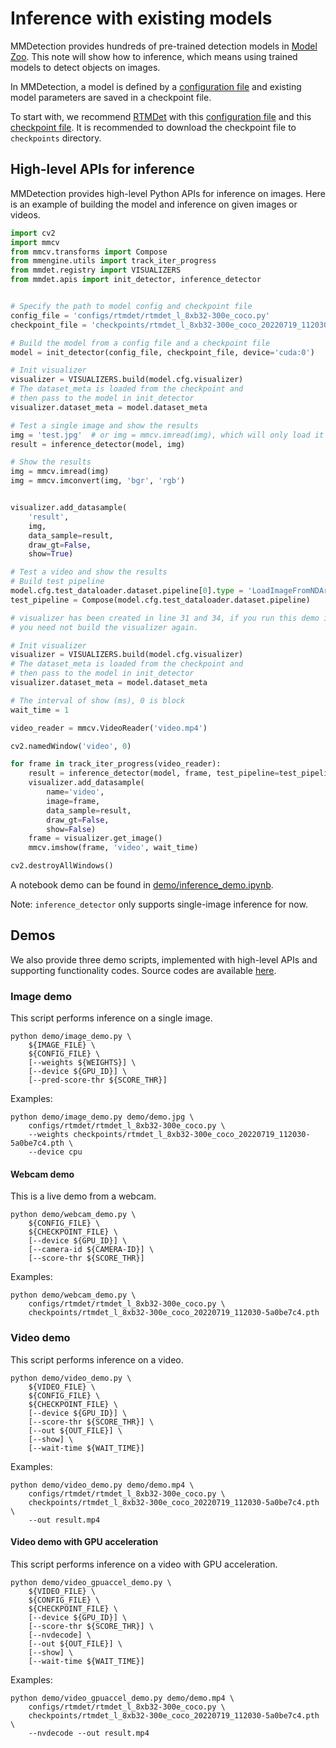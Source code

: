 # Inference with existing models

MMDetection provides hundreds of pre-trained detection models in [Model Zoo](https://mmdetection.readthedocs.io/en/latest/model_zoo.html).
This note will show how to inference, which means using trained models to detect objects on images.

In MMDetection, a model is defined by a [configuration file](https://mmdetection.readthedocs.io/en/latest/user_guides/config.html) and existing model parameters are saved in a checkpoint file.

To start with, we recommend [RTMDet](https://github.com/open-mmlab/mmdetection/tree/main/configs/rtmdet) with this [configuration file](https://github.com/open-mmlab/mmdetection/blob/main/configs/rtmdet/rtmdet_l_8xb32-300e_coco.py) and this [checkpoint file](https://download.openmmlab.com/mmdetection/v3.0/rtmdet/rtmdet_l_8xb32-300e_coco/rtmdet_l_8xb32-300e_coco_20220719_112030-5a0be7c4.pth). It is recommended to download the checkpoint file to `checkpoints` directory.

## High-level APIs for inference

MMDetection provides high-level Python APIs for inference on images. Here is an example of building the model and inference on given images or videos.

```python
import cv2
import mmcv
from mmcv.transforms import Compose
from mmengine.utils import track_iter_progress
from mmdet.registry import VISUALIZERS
from mmdet.apis import init_detector, inference_detector


# Specify the path to model config and checkpoint file
config_file = 'configs/rtmdet/rtmdet_l_8xb32-300e_coco.py'
checkpoint_file = 'checkpoints/rtmdet_l_8xb32-300e_coco_20220719_112030-5a0be7c4.pth'

# Build the model from a config file and a checkpoint file
model = init_detector(config_file, checkpoint_file, device='cuda:0')

# Init visualizer
visualizer = VISUALIZERS.build(model.cfg.visualizer)
# The dataset_meta is loaded from the checkpoint and
# then pass to the model in init_detector
visualizer.dataset_meta = model.dataset_meta

# Test a single image and show the results
img = 'test.jpg'  # or img = mmcv.imread(img), which will only load it once
result = inference_detector(model, img)

# Show the results
img = mmcv.imread(img)
img = mmcv.imconvert(img, 'bgr', 'rgb')


visualizer.add_datasample(
    'result',
    img,
    data_sample=result,
    draw_gt=False,
    show=True)

# Test a video and show the results
# Build test pipeline
model.cfg.test_dataloader.dataset.pipeline[0].type = 'LoadImageFromNDArray'
test_pipeline = Compose(model.cfg.test_dataloader.dataset.pipeline)

# visualizer has been created in line 31 and 34, if you run this demo in one notebook,
# you need not build the visualizer again.

# Init visualizer
visualizer = VISUALIZERS.build(model.cfg.visualizer)
# The dataset_meta is loaded from the checkpoint and
# then pass to the model in init_detector
visualizer.dataset_meta = model.dataset_meta

# The interval of show (ms), 0 is block
wait_time = 1

video_reader = mmcv.VideoReader('video.mp4')

cv2.namedWindow('video', 0)

for frame in track_iter_progress(video_reader):
    result = inference_detector(model, frame, test_pipeline=test_pipeline)
    visualizer.add_datasample(
        name='video',
        image=frame,
        data_sample=result,
        draw_gt=False,
        show=False)
    frame = visualizer.get_image()
    mmcv.imshow(frame, 'video', wait_time)

cv2.destroyAllWindows()
```

A notebook demo can be found in [demo/inference_demo.ipynb](https://github.com/open-mmlab/mmdetection/blob/main/demo/inference_demo.ipynb).

Note:  `inference_detector` only supports single-image inference for now.

## Demos

We also provide three demo scripts, implemented with high-level APIs and supporting functionality codes.
Source codes are available [here](https://github.com/open-mmlab/mmdetection/blob/main/demo).

### Image demo

This script performs inference on a single image.

```shell
python demo/image_demo.py \
    ${IMAGE_FILE} \
    ${CONFIG_FILE} \
    [--weights ${WEIGHTS}] \
    [--device ${GPU_ID}] \
    [--pred-score-thr ${SCORE_THR}]
```

Examples:

```shell
python demo/image_demo.py demo/demo.jpg \
    configs/rtmdet/rtmdet_l_8xb32-300e_coco.py \
    --weights checkpoints/rtmdet_l_8xb32-300e_coco_20220719_112030-5a0be7c4.pth \
    --device cpu
```

#### Webcam demo

This is a live demo from a webcam.

```shell
python demo/webcam_demo.py \
    ${CONFIG_FILE} \
    ${CHECKPOINT_FILE} \
    [--device ${GPU_ID}] \
    [--camera-id ${CAMERA-ID}] \
    [--score-thr ${SCORE_THR}]
```

Examples:

```shell
python demo/webcam_demo.py \
    configs/rtmdet/rtmdet_l_8xb32-300e_coco.py \
    checkpoints/rtmdet_l_8xb32-300e_coco_20220719_112030-5a0be7c4.pth
```

### Video demo

This script performs inference on a video.

```shell
python demo/video_demo.py \
    ${VIDEO_FILE} \
    ${CONFIG_FILE} \
    ${CHECKPOINT_FILE} \
    [--device ${GPU_ID}] \
    [--score-thr ${SCORE_THR}] \
    [--out ${OUT_FILE}] \
    [--show] \
    [--wait-time ${WAIT_TIME}]
```

Examples:

```shell
python demo/video_demo.py demo/demo.mp4 \
    configs/rtmdet/rtmdet_l_8xb32-300e_coco.py \
    checkpoints/rtmdet_l_8xb32-300e_coco_20220719_112030-5a0be7c4.pth \
    --out result.mp4
```

#### Video demo with GPU acceleration

This script performs inference on a video with GPU acceleration.

```shell
python demo/video_gpuaccel_demo.py \
    ${VIDEO_FILE} \
    ${CONFIG_FILE} \
    ${CHECKPOINT_FILE} \
    [--device ${GPU_ID}] \
    [--score-thr ${SCORE_THR}] \
    [--nvdecode] \
    [--out ${OUT_FILE}] \
    [--show] \
    [--wait-time ${WAIT_TIME}]
```

Examples:

```shell
python demo/video_gpuaccel_demo.py demo/demo.mp4 \
    configs/rtmdet/rtmdet_l_8xb32-300e_coco.py \
    checkpoints/rtmdet_l_8xb32-300e_coco_20220719_112030-5a0be7c4.pth \
    --nvdecode --out result.mp4
```
